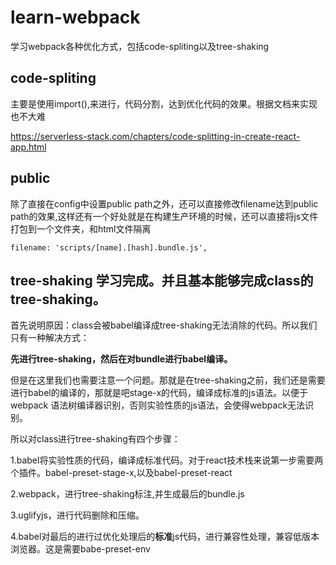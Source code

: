 # learn-webpack
学习webpack各种优化方式，包括code-spliting以及tree-shaking

## code-spliting

主要是使用import(),来进行，代码分割，达到优化代码的效果。根据文档来实现也不大难

https://serverless-stack.com/chapters/code-splitting-in-create-react-app.html


## public

除了直接在config中设置public path之外，还可以直接修改filename达到public path的效果,这样还有一个好处就是在构建生产环境的时候，还可以直接将js文件打包到一个文件夹，和html文件隔离

```
filename: 'scripts/[name].[hash].bundle.js',

```

## tree-shaking 学习完成。并且基本能够完成class的tree-shaking。

首先说明原因：class会被babel编译成tree-shaking无法消除的代码。所以我们只有一种解决方式：

**先进行tree-shaking，然后在对bundle进行babel编译。**


但是在这里我们也需要注意一个问题。那就是在tree-shaking之前，我们还是需要进行babel的编译的，那就是吧stage-x的代码，编译成标准的js语法。以便于webpack 语法树编译器识别，否则实验性质的js语法，会使得webpack无法识别。



所以对class进行tree-shaking有四个步骤：


1.babel将实验性质的代码，编译成标准代码。对于react技术栈来说第一步需要两个插件。babel-preset-stage-x,以及babel-preset-react

2.webpack，进行tree-shaking标注,并生成最后的bundle.js

3.uglifyjs，进行代码删除和压缩。

4.babel对最后的进行过优化处理后的**标准**js代码，进行兼容性处理，兼容低版本浏览器。这是需要babe-preset-env
